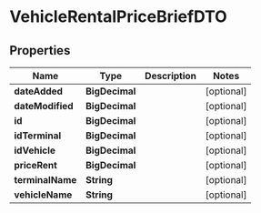 

# VehicleRentalPriceBriefDTO


## Properties

| Name | Type | Description | Notes |
|------------ | ------------- | ------------- | -------------|
|**dateAdded** | **BigDecimal** |  |  [optional] |
|**dateModified** | **BigDecimal** |  |  [optional] |
|**id** | **BigDecimal** |  |  [optional] |
|**idTerminal** | **BigDecimal** |  |  [optional] |
|**idVehicle** | **BigDecimal** |  |  [optional] |
|**priceRent** | **BigDecimal** |  |  [optional] |
|**terminalName** | **String** |  |  [optional] |
|**vehicleName** | **String** |  |  [optional] |



